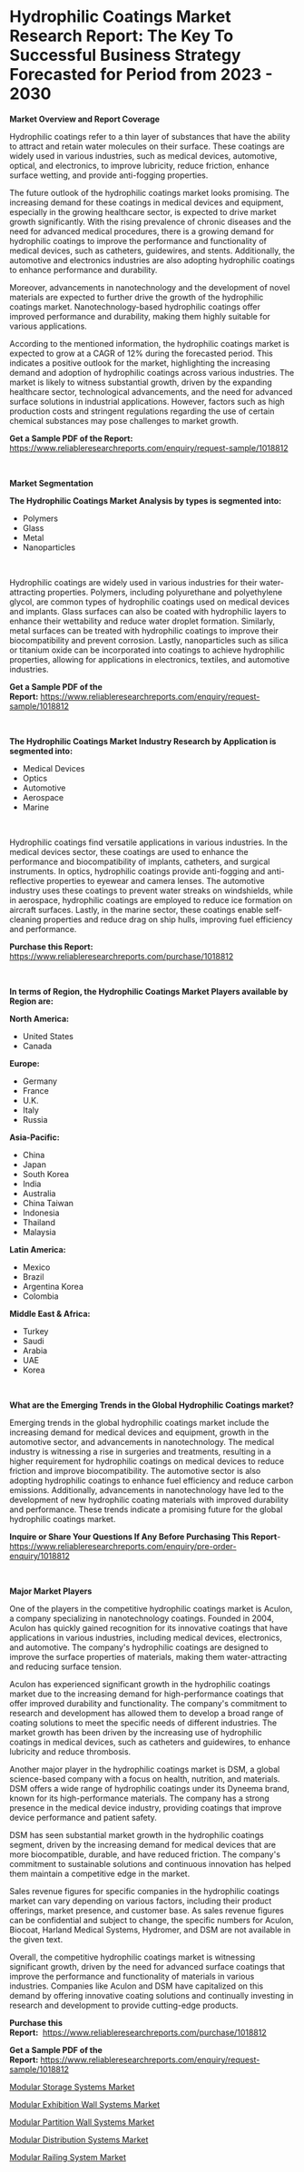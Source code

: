 <p><h1>Hydrophilic Coatings Market Research Report: The Key To Successful Business Strategy Forecasted for Period from 2023 - 2030</h1></p><p><strong>Market Overview and Report Coverage</strong></p>
<p><p>Hydrophilic coatings refer to a thin layer of substances that have the ability to attract and retain water molecules on their surface. These coatings are widely used in various industries, such as medical devices, automotive, optical, and electronics, to improve lubricity, reduce friction, enhance surface wetting, and provide anti-fogging properties.</p><p>The future outlook of the hydrophilic coatings market looks promising. The increasing demand for these coatings in medical devices and equipment, especially in the growing healthcare sector, is expected to drive market growth significantly. With the rising prevalence of chronic diseases and the need for advanced medical procedures, there is a growing demand for hydrophilic coatings to improve the performance and functionality of medical devices, such as catheters, guidewires, and stents. Additionally, the automotive and electronics industries are also adopting hydrophilic coatings to enhance performance and durability.</p><p>Moreover, advancements in nanotechnology and the development of novel materials are expected to further drive the growth of the hydrophilic coatings market. Nanotechnology-based hydrophilic coatings offer improved performance and durability, making them highly suitable for various applications.</p><p>According to the mentioned information, the hydrophilic coatings market is expected to grow at a CAGR of 12% during the forecasted period. This indicates a positive outlook for the market, highlighting the increasing demand and adoption of hydrophilic coatings across various industries. The market is likely to witness substantial growth, driven by the expanding healthcare sector, technological advancements, and the need for advanced surface solutions in industrial applications. However, factors such as high production costs and stringent regulations regarding the use of certain chemical substances may pose challenges to market growth.</p></p>
<p><strong>Get a Sample PDF of the Report:</strong> <a href="https://www.reliableresearchreports.com/enquiry/request-sample/1018812">https://www.reliableresearchreports.com/enquiry/request-sample/1018812</a></p>
<p>&nbsp;</p>
<p><strong>Market Segmentation</strong></p>
<p><strong>The Hydrophilic Coatings Market Analysis by types is segmented into:</strong></p>
<p><ul><li>Polymers</li><li>Glass</li><li>Metal</li><li>Nanoparticles</li></ul></p>
<p>&nbsp;</p>
<p><p>Hydrophilic coatings are widely used in various industries for their water-attracting properties. Polymers, including polyurethane and polyethylene glycol, are common types of hydrophilic coatings used on medical devices and implants. Glass surfaces can also be coated with hydrophilic layers to enhance their wettability and reduce water droplet formation. Similarly, metal surfaces can be treated with hydrophilic coatings to improve their biocompatibility and prevent corrosion. Lastly, nanoparticles such as silica or titanium oxide can be incorporated into coatings to achieve hydrophilic properties, allowing for applications in electronics, textiles, and automotive industries.</p></p>
<p><strong>Get a Sample PDF of the Report:</strong>&nbsp;<a href="https://www.reliableresearchreports.com/enquiry/request-sample/1018812">https://www.reliableresearchreports.com/enquiry/request-sample/1018812</a></p>
<p>&nbsp;</p>
<p><strong>The Hydrophilic Coatings Market Industry Research by Application is segmented into:</strong></p>
<p><ul><li>Medical Devices</li><li>Optics</li><li>Automotive</li><li>Aerospace</li><li>Marine</li></ul></p>
<p>&nbsp;</p>
<p><p>Hydrophilic coatings find versatile applications in various industries. In the medical devices sector, these coatings are used to enhance the performance and biocompatibility of implants, catheters, and surgical instruments. In optics, hydrophilic coatings provide anti-fogging and anti-reflective properties to eyewear and camera lenses. The automotive industry uses these coatings to prevent water streaks on windshields, while in aerospace, hydrophilic coatings are employed to reduce ice formation on aircraft surfaces. Lastly, in the marine sector, these coatings enable self-cleaning properties and reduce drag on ship hulls, improving fuel efficiency and performance.</p></p>
<p><strong>Purchase this Report:</strong>&nbsp; <a href="https://www.reliableresearchreports.com/purchase/1018812">https://www.reliableresearchreports.com/purchase/1018812</a></p>
<p>&nbsp;</p>
<p><strong>In terms of Region, the Hydrophilic Coatings Market Players available by Region are:</strong></p>
<p>
    <p> <strong> North America: </strong>
        <ul>
            <li>United States</li>
            <li>Canada</li>
        </ul>
        </p> 
    <p> <strong> Europe: </strong>
        <ul>
            <li>Germany</li>
            <li>France</li>
            <li>U.K.</li>
            <li>Italy</li>
            <li>Russia</li>
        </ul>
        </p> 
    <p> <strong> Asia-Pacific: </strong>
        <ul>
            <li>China</li>
            <li>Japan</li>
            <li>South Korea</li>
            <li>India</li>
            <li>Australia</li>
            <li>China Taiwan</li>
            <li>Indonesia</li>
            <li>Thailand</li>
            <li>Malaysia</li>
        </ul>
        </p> 
    <p> <strong> Latin America: </strong>
        <ul>
            <li>Mexico</li>
            <li>Brazil</li>
            <li>Argentina Korea</li>
            <li>Colombia</li>
        </ul>
        </p> 
    <p> <strong> Middle East & Africa: </strong>
        <ul>
            <li>Turkey</li>
            <li>Saudi</li>
            <li>Arabia</li>
            <li>UAE</li>
            <li>Korea</li>
        </ul>
    </p>
    </p>
<p>&nbsp;</p>
<p><strong>What are the Emerging Trends in the Global Hydrophilic Coatings market?</strong></p>
<p><p>Emerging trends in the global hydrophilic coatings market include the increasing demand for medical devices and equipment, growth in the automotive sector, and advancements in nanotechnology. The medical industry is witnessing a rise in surgeries and treatments, resulting in a higher requirement for hydrophilic coatings on medical devices to reduce friction and improve biocompatibility. The automotive sector is also adopting hydrophilic coatings to enhance fuel efficiency and reduce carbon emissions. Additionally, advancements in nanotechnology have led to the development of new hydrophilic coating materials with improved durability and performance. These trends indicate a promising future for the global hydrophilic coatings market.</p></p>
<p><strong>Inquire or Share Your Questions If Any Before Purchasing This Report</strong>- <a href="https://www.reliableresearchreports.com/enquiry/pre-order-enquiry/1018812">https://www.reliableresearchreports.com/enquiry/pre-order-enquiry/1018812</a></p>
<p>&nbsp;</p>
<p><strong>Major Market Players</strong></p>
<p><p>One of the players in the competitive hydrophilic coatings market is Aculon, a company specializing in nanotechnology coatings. Founded in 2004, Aculon has quickly gained recognition for its innovative coatings that have applications in various industries, including medical devices, electronics, and automotive. The company's hydrophilic coatings are designed to improve the surface properties of materials, making them water-attracting and reducing surface tension.</p><p>Aculon has experienced significant growth in the hydrophilic coatings market due to the increasing demand for high-performance coatings that offer improved durability and functionality. The company's commitment to research and development has allowed them to develop a broad range of coating solutions to meet the specific needs of different industries. The market growth has been driven by the increasing use of hydrophilic coatings in medical devices, such as catheters and guidewires, to enhance lubricity and reduce thrombosis.</p><p>Another major player in the hydrophilic coatings market is DSM, a global science-based company with a focus on health, nutrition, and materials. DSM offers a wide range of hydrophilic coatings under its Dyneema brand, known for its high-performance materials. The company has a strong presence in the medical device industry, providing coatings that improve device performance and patient safety.</p><p>DSM has seen substantial market growth in the hydrophilic coatings segment, driven by the increasing demand for medical devices that are more biocompatible, durable, and have reduced friction. The company's commitment to sustainable solutions and continuous innovation has helped them maintain a competitive edge in the market.</p><p>Sales revenue figures for specific companies in the hydrophilic coatings market can vary depending on various factors, including their product offerings, market presence, and customer base. As sales revenue figures can be confidential and subject to change, the specific numbers for Aculon, Biocoat, Harland Medical Systems, Hydromer, and DSM are not available in the given text.</p><p>Overall, the competitive hydrophilic coatings market is witnessing significant growth, driven by the need for advanced surface coatings that improve the performance and functionality of materials in various industries. Companies like Aculon and DSM have capitalized on this demand by offering innovative coating solutions and continually investing in research and development to provide cutting-edge products.</p></p>
<p><strong>Purchase this Report:</strong>&nbsp;&nbsp;<a href="https://www.reliableresearchreports.com/purchase/1018812">https://www.reliableresearchreports.com/purchase/1018812</a></p>
<p></p>
<p><strong>Get a Sample PDF of the Report:</strong>&nbsp;<a href="https://www.reliableresearchreports.com/enquiry/request-sample/1018812">https://www.reliableresearchreports.com/enquiry/request-sample/1018812</a></p>
<p><p><a href="https://medium.com/@nicholasgarcia1914/modular-storage-systems-market-trends-and-market-analysis-forecasted-for-period-2023-2030-90a2143473f9">Modular Storage Systems Market</a></p><p><a href="https://medium.com/@juansmith1961/modular-exhibition-wall-systems-market-size-reveals-the-best-marketing-channels-in-global-industry-170ae589b645">Modular Exhibition Wall Systems Market</a></p><p><a href="https://medium.com/@henrywheeler53/modular-partition-wall-systems-market-size-market-outlook-and-market-forecast-2023-to-2030-6b922837ee24">Modular Partition Wall Systems Market</a></p><p><a href="https://medium.com/@stephenstevens11/modular-distribution-systems-market-outlook-industry-overview-and-forecast-2023-to-2030-9d3cbc317ff9">Modular Distribution Systems Market</a></p><p><a href="https://medium.com/@stephenarmstrong52/modular-railing-system-market-share-evolution-and-market-growth-trends-2023-2030-f491c89fe027">Modular Railing System Market</a></p></p>